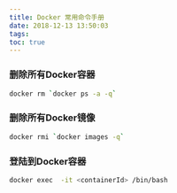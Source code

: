 ```yaml
---
title: Docker 常用命令手册
date: 2018-12-13 13:50:03
tags:
toc: true
---
```

### 删除所有Docker容器
```bash
docker rm `docker ps -a -q`
```
### 删除所有Docker镜像
```bash
docker rmi `docker images -q`
```
<!-- more -->

### 登陆到Docker容器
```bash
docker exec  -it <containerId> /bin/bash
```




